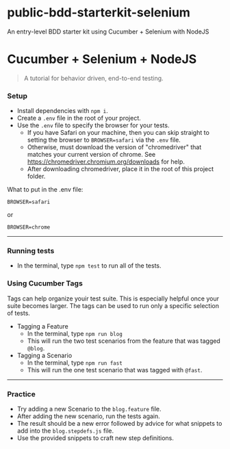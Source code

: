 # public-bdd-starterkit-selenium
An entry-level BDD starter kit using Cucumber + Selenium with NodeJS


# Cucumber + Selenium + NodeJS
> A tutorial for behavior driven, end-to-end testing.

### Setup
* Install dependencies with `npm i`.
* Create a `.env` file in the root of your project.
* Use the `.env` file to specify the browser for your tests.
    * If you have Safari on your machine, then you can skip straight to setting the browser to `BROWSER=safari` via the `.env` file. 
    * Otherwise, must download the version of "chromedriver" that matches your current version of chrome. See https://chromedriver.chromium.org/downloads for help. 
    * After downloading chromedriver, place it in the root of this project folder. 

What to put in the .env file:
```
BROWSER=safari
```
or
```
BROWSER=chrome
```
---
### Running tests
* In the terminal, type ```npm test``` to run all of the tests. 

### Using Cucumber Tags
Tags can help organize youir test suite. This is especially helpful once your suite becomes larger. The tags can be used to run only a specific selection of tests.   
* Tagging a Feature
    * In the terminal, type ```npm run blog``` 
    * This will run the two test scenarios from the feature that was tagged ```@blog```.
* Tagging a Scenario
    * In the terminal, type ```npm run fast``` 
    * This will run the one test scenario that was tagged with ```@fast```.


---
### Practice
* Try adding a new Scenario to the `blog.feature` file. 
* After adding the new scenario, run the tests again. 
* The result should be a new error followed by advice for what snippets to add into the `blog.stepdefs.js` file. 
* Use the provided snippets to craft new step definitions. 
